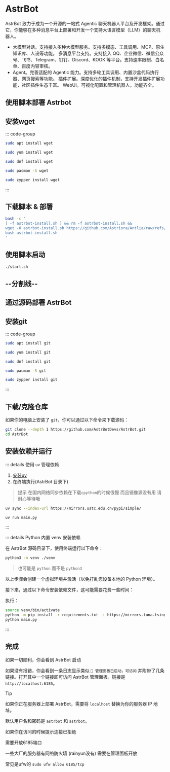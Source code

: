 # AstrBot

AstrBot 致力于成为一个开源的一站式 Agentic 聊天机器人平台及开发框架。通过它，你能够在多种消息平台上部署和开发一个支持大语言模型（LLM）的聊天机器人。

- 大模型对话。支持接入多种大模型服务。支持多模态、工具调用、MCP、原生知识库、人设等功能。
多消息平台支持。支持接入 QQ、企业微信、微信公众号、飞书、Telegram、钉钉、Discord、KOOK 等平台。支持速率限制、白名单、百度内容审核。
- Agent。完善适配的 Agentic 能力。支持多轮工具调用、内置沙盒代码执行器、网页搜索等功能。
插件扩展。深度优化的插件机制，支持开发插件扩展功能，社区插件生态丰富。
WebUI。可视化配置和管理机器人，功能齐全。

## 使用脚本部署 Astrbot

## 安装wget

::: code-group

```bash [apt]
sudo apt install wget
```

```bash [yum]
sudo yum install wget
```

```bash [dnf]
sudo dnf install wget
```

```bash [pacman]
sudo pacman -S wget
```

```bash [zypper]
sudo zypper install wget
```

:::

## 下载脚本 & 部署

```bash
bash -c '
[ -f astrbot-install.sh ] && rm -f astrbot-install.sh &&
wget -O astrbot-install.sh https://github.com/Astriora/Antlia/raw/refs/heads/main/Script/AstrBot/Antlia.sh &&
bash astrbot-install.sh
'

```


## 使用脚本启动

```bash
./start.sh
```
## --分割线--


## 通过源码部署 AstrBot

## 安装git

::: code-group

```bash [apt]
sudo apt install git
```

```bash [yum]
sudo yum install git
```

```bash [dnf]
sudo dnf install git
```

```bash [pacman]
sudo pacman -S git
```

```bash [zypper]
sudo zypper install git
```

:::



## 下载/克隆仓库

如果你的电脑上安装了 `git`，你可以通过以下命令来下载源码：

```bash
git clone --depth 1 https://github.com/AstrBotDevs/AstrBot.git
cd AstrBot
```

## 安装依赖并运行

::: details 使用 `uv` 管理依赖

 1. [安装uv](/Python/uv)
 2. 在终端执行(AstrBot 目录下)
 > 提示 在国内网络同步依赖在下载`cpython`的时候很慢 而且镜像源没有用 请耐心等待哦
 ```bash
 uv sync --index-url https://mirrors.ustc.edu.cn/pypi/simple/

 uv run main.py
 ```
:::




::: details Python 内置 venv 安装依赖

在 AstrBot 源码目录下，使用终端运行以下命令：



```bash
python3 -m venv ./venv
```

> 也可能是 `python` 而不是 `python3`
 
以上步骤会创建一个虚拟环境并激活（以免打乱您设备本地的 Python 环境）。

接下来，通过以下命令安装依赖文件，这可能需要花费一些时间：

执行：

```bash
source venv/bin/activate
python -m pip install -r requirements.txt -i https://mirrors.tuna.tsinghua.edu.cn/pypi/web/simple
python main.py
```

:::


## 完成

如果一切顺利，你会看到 AstrBot 启动

如果没有报错，你会看到一条日志显示类似 `🌈 管理面板已启动，可访问` 并附带了几条链接。打开其中一个链接即可访问 AstrBot 管理面板。链接是 `http://localhost:6185`。

> [!TIP]
> 如果你正在服务器上部署 AstrBot，需要将 `localhost` 替换为你的服务器 IP 地址。
>
> 默认用户名和密码是 `astrbot` 和 `astrbot`。 
>
> 如果你在访问的时候提示连接已拒绝
>
> 需要开放6185端口 
>
> 一些大厂的服务器有网络防火墙 (rainyun没有) 需要在管理面板开放 
>
> 常见是ufw的 `sudo ufw allow 6185/tcp` 

